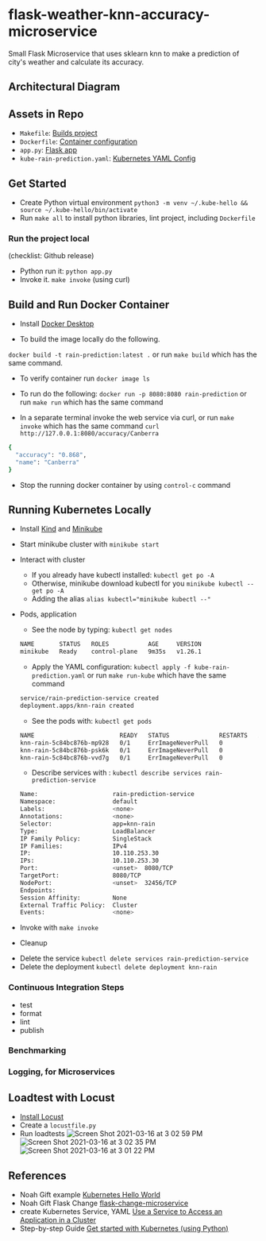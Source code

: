 
# flask-weather-knn-accuracy-microservice
Small Flask Microservice that uses sklearn knn to make a prediction of city's weather and calculate its accuracy.



## Architectural Diagram

## Assets in Repo

* `Makefile`:  [Builds project](https://github.com/nogibjj/Proj2-jl1188-kubernetes-flask-microservice/blob/main/Makefile)
* `Dockerfile`:  [Container configuration](https://github.com/nogibjj/Proj2-jl1188-kubernetes-flask-microservice/blob/main/Dockerfile)
* `app.py`:  [Flask app](https://github.com/nogibjj/Proj2-jl1188-kubernetes-flask-microservice/blob/main/app.py)
* `kube-rain-prediction.yaml`: [Kubernetes YAML Config](https://github.com/nogibjj/Proj2-jl1188-kubernetes-flask-microservice/blob/main/kube-rain-prediction.yaml)

## Get Started

* Create Python virtual environment `python3 -m venv ~/.kube-hello && source ~/.kube-hello/bin/activate`
* Run `make all` to install python libraries, lint project, including `Dockerfile` 


### Run the project local
(checklist: Github release)

* Python run it:  `python app.py`
* Invoke it.  `make invoke` (using curl)

## Build and Run Docker Container

* Install [Docker Desktop](https://www.docker.com/products/docker-desktop)

* To build the image locally do the following.

`docker build -t rain-prediction:latest .` or run `make build` which has the same command.

* To verify container run `docker image ls`

* To run do the following:  `docker run -p 8080:8080 rain-prediction` or run `make run` which has the same command

* In a separate terminal invoke the web service via curl, or run `make invoke` which has the same command 
`curl http://127.0.0.1:8080/accuracy/Canberra`

```bash
{
  "accuracy": "0.868", 
  "name": "Canberra"
}
```

* Stop the running docker container by using `control-c` command

## Running Kubernetes Locally
* Install [Kind](https://kind.sigs.k8s.io/docs/user/quick-start/) and [Minikube](https://minikube.sigs.k8s.io/docs/start/)

* Start minikube cluster with `minikube start`

* Interact with cluster
  - If you already have kubectl installed: `kubectl get po -A`
  - Otherwise, minikube download kubectl for you `minikube kubectl -- get po -A`
  - Adding the alias `alias kubectl="minikube kubectl --"`

* Pods, application
  - See the node by typing: `kubectl get nodes`
  ```bash
  NAME       STATUS   ROLES           AGE     VERSION
  minikube   Ready    control-plane   9m35s   v1.26.1
  ```
  - Apply the YAML configuration: `kubectl apply -f kube-rain-prediction.yaml` or run `make run-kube` which have the same command
  ```bash
  service/rain-prediction-service created
  deployment.apps/knn-rain created
  ```
  - See the pods with: `kubectl get pods`
  ```bash
  NAME                        READY   STATUS              RESTARTS   AGE
  knn-rain-5c84bc876b-mp928   0/1     ErrImageNeverPull   0          19s
  knn-rain-5c84bc876b-psk6k   0/1     ErrImageNeverPull   0          19s
  knn-rain-5c84bc876b-vvd7g   0/1     ErrImageNeverPull   0          19s
  ```
  - Describe services with : `kubectl describe services rain-prediction-service`
  ```bash
  Name:                     rain-prediction-service
  Namespace:                default
  Labels:                   <none>
  Annotations:              <none>
  Selector:                 app=knn-rain
  Type:                     LoadBalancer
  IP Family Policy:         SingleStack
  IP Families:              IPv4
  IP:                       10.110.253.30
  IPs:                      10.110.253.30
  Port:                     <unset>  8080/TCP
  TargetPort:               8080/TCP
  NodePort:                 <unset>  32456/TCP
  Endpoints:                
  Session Affinity:         None
  External Traffic Policy:  Cluster
  Events:                   <none>
  ```

* Invoke with `make invoke`

* Cleanup
- Delete the service `kubectl delete services rain-prediction-service`
- Delete the deployment `kubectl delete deployment knn-rain`



### Continuous Integration Steps
- test
- format
- lint
- publish

### Benchmarking


### Logging, for Microservices




## Loadtest with Locust

* [Install Locust](https://github.com/locustio/locust)
* Create a `locustfile.py`
* Run loadtests
![Screen Shot 2021-03-16 at 3 02 59 PM](https://user-images.githubusercontent.com/58792/111367175-d7328600-866a-11eb-9a4d-3429710593ea.png)
![Screen Shot 2021-03-16 at 3 02 35 PM](https://user-images.githubusercontent.com/58792/111367176-d7328600-866a-11eb-9856-928d42e65a9a.png)
![Screen Shot 2021-03-16 at 3 01 22 PM](https://user-images.githubusercontent.com/58792/111367178-d7cb1c80-866a-11eb-8c29-6440a6179544.png)

## References

* Noah Gift example [Kubernetes Hello World](https://github.com/noahgift/kubernetes-hello-world-python-flask/)
* Noah Gift Flask Change [flask-change-microservice](https://github.com/noahgift/flask-change-microservice)
* create Kubernetes Service, YAML [Use a Service to Access an Application in a Cluster](https://kubernetes.io/docs/tasks/access-application-cluster/service-access-application-cluster/) 
* Step-by-step Guide [Get started with Kubernetes (using Python)](https://kubernetes.io/blog/2019/07/23/get-started-with-kubernetes-using-python/)



